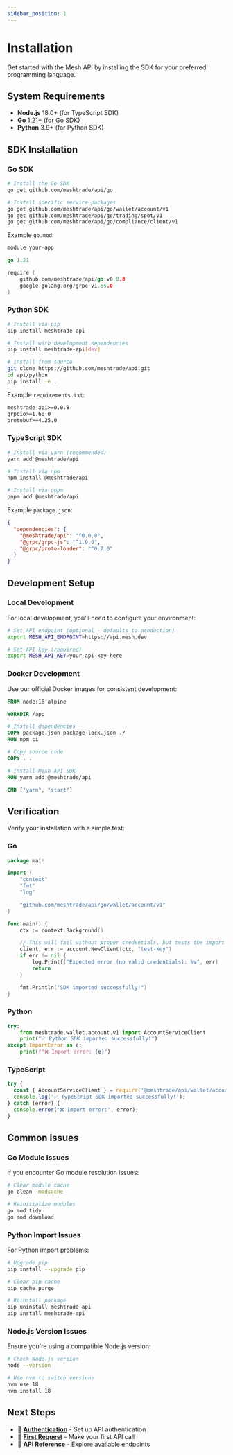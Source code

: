 ```yaml
---
sidebar_position: 1
---
```


# Installation

Get started with the Mesh API by installing the SDK for your preferred programming language.

## System Requirements

- **Node.js** 18.0+ (for TypeScript SDK)
- **Go** 1.21+ (for Go SDK)
- **Python** 3.9+ (for Python SDK)

## SDK Installation

### Go SDK

```bash
# Install the Go SDK
go get github.com/meshtrade/api/go

# Install specific service packages
go get github.com/meshtrade/api/go/wallet/account/v1
go get github.com/meshtrade/api/go/trading/spot/v1
go get github.com/meshtrade/api/go/compliance/client/v1
```

Example `go.mod`:

```go title="go.mod"
module your-app

go 1.21

require (
    github.com/meshtrade/api/go v0.0.8
    google.golang.org/grpc v1.65.0
)
```

### Python SDK

```bash
# Install via pip
pip install meshtrade-api

# Install with development dependencies
pip install meshtrade-api[dev]

# Install from source
git clone https://github.com/meshtrade/api.git
cd api/python
pip install -e .
```

Example `requirements.txt`:

```txt title="requirements.txt"
meshtrade-api>=0.0.8
grpcio>=1.60.0
protobuf>=4.25.0
```

### TypeScript SDK

```bash
# Install via yarn (recommended)
yarn add @meshtrade/api

# Install via npm
npm install @meshtrade/api

# Install via pnpm
pnpm add @meshtrade/api
```

Example `package.json`:

```json title="package.json"
{
  "dependencies": {
    "@meshtrade/api": "^0.0.8",
    "@grpc/grpc-js": "^1.9.0",
    "@grpc/proto-loader": "^0.7.0"
  }
}
```

## Development Setup

### Local Development

For local development, you'll need to configure your environment:

```bash
# Set API endpoint (optional - defaults to production)
export MESH_API_ENDPOINT=https://api.mesh.dev

# Set API key (required)
export MESH_API_KEY=your-api-key-here
```

### Docker Development

Use our official Docker images for consistent development:

```dockerfile title="Dockerfile"
FROM node:18-alpine

WORKDIR /app

# Install dependencies
COPY package.json package-lock.json ./
RUN npm ci

# Copy source code
COPY . .

# Install Mesh API SDK
RUN yarn add @meshtrade/api

CMD ["yarn", "start"]
```

## Verification

Verify your installation with a simple test:

### Go

```go title="test.go"
package main

import (
    "context"
    "fmt"
    "log"

    "github.com/meshtrade/api/go/wallet/account/v1"
)

func main() {
    ctx := context.Background()

    // This will fail without proper credentials, but tests the import
    client, err := account.NewClient(ctx, "test-key")
    if err != nil {
        log.Printf("Expected error (no valid credentials): %v", err)
        return
    }

    fmt.Println("SDK imported successfully!")
}
```

### Python

```python title="test.py"
try:
    from meshtrade.wallet.account.v1 import AccountServiceClient
    print("✅ Python SDK imported successfully!")
except ImportError as e:
    print(f"❌ Import error: {e}")
```

### TypeScript

```typescript title="test.ts"
try {
  const { AccountServiceClient } = require('@meshtrade/api/wallet/account/v1');
  console.log('✅ TypeScript SDK imported successfully!');
} catch (error) {
  console.error('❌ Import error:', error);
}
```

## Common Issues

### Go Module Issues

If you encounter Go module resolution issues:

```bash
# Clear module cache
go clean -modcache

# Reinitialize modules
go mod tidy
go mod download
```

### Python Import Issues

For Python import problems:

```bash
# Upgrade pip
pip install --upgrade pip

# Clear pip cache
pip cache purge

# Reinstall package
pip uninstall meshtrade-api
pip install meshtrade-api
```

### Node.js Version Issues

Ensure you're using a compatible Node.js version:

```bash
# Check Node.js version
node --version

# Use nvm to switch versions
nvm use 18
nvm install 18
```

## Next Steps

- 🔐 **[Authentication](./authentication)** - Set up API authentication
- 🚀 **[First Request](./first-request)** - Make your first API call
- 📖 **[API Reference](../api/overview)** - Explore available endpoints
